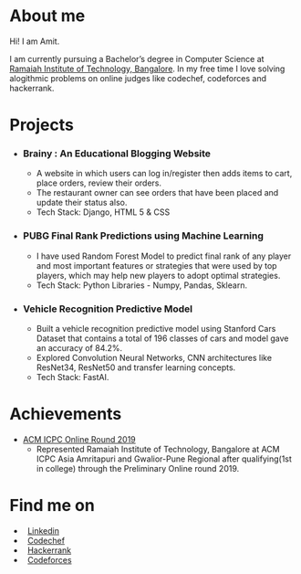 # About me
Hi! I am Amit.

I am currently pursuing a Bachelor’s degree in Computer Science at [Ramaiah Institute of Technology, Bangalore](http://www.msrit.edu/). In my free time I love solving alogithmic problems on online judges like codechef, codeforces and hackerrank.

#  Projects
  
* ### Brainy : An Educational Blogging Website 
  * A website in which users can log in/register then adds items to cart, place orders, review their orders.
  * The restaurant owner can see orders that have been placed and update their status also.
  * Tech Stack: Django, HTML 5 & CSS 

* ### PUBG Final Rank Predictions using Machine Learning
  * I have used  Random Forest Model to predict final rank of any player and most important features or strategies that were
    used by top players, which may help new players to adopt optimal strategies.
  * Tech Stack: Python Libraries - Numpy, Pandas, Sklearn.

* ### Vehicle Recognition Predictive Model 
  * Built a vehicle recognition predictive model using Stanford Cars Dataset that contains a total of 196 classes of cars and model gave an accuracy of 84.2%.
  * Explored Convolution Neural Networks, CNN architectures like ResNet34, ResNet50 and transfer learning concepts.
  * Tech Stack: FastAI.
  
#  Achievements
 * [ACM ICPC Online Round 2019](https://www.codechef.com/public/rankings/ICPCIN19)
    * Represented Ramaiah Institute of Technology, Bangalore at ACM ICPC Asia Amritapuri
    and Gwalior-Pune Regional after qualifying(1st in college) through the Preliminary Online round 2019. 
    
#  Find me on

* &nbsp; [Linkedin](https://www.linkedin.com/in/amitdu6ey/)
* &nbsp; [Codechef](https://www.codechef.com/users/amitdu6ey)
* &nbsp; [Hackerrank](https://www.hackerrank.com/amitdu6ey)
* &nbsp; [Codeforces](https://codeforces.com/profile/amitdu6ey)
